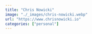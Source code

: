 ```yaml
---
title: "Chris Nowicki"
image: "./_images/chris-nowicki.webp"
url: "https://www.chrisnowicki.io"
categories: ["personal"]
---
```

